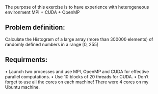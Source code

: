 The purpose of this exercise is to have experience with heterogeneous environment MPI + CUDA + OpenMP

## Problem definition:

Calculate the Histogram of a large array (more than 300000 elements) of randomly defined numbers in a range [0, 255]


## Requirments:

•	Launch two processes and use MPI, OpenMP and CUDA for effective parallel computations.
•	Use 10 blocks of 20 threads for CUDA.
•	Don’t forget to use all the cores on each machine! There were 4 cores on my Ubuntu machine. 
